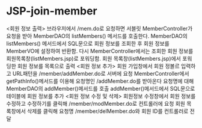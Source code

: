 # JSP-join-member
<회원 정보 출력>
브라우저에서 /mem.do로 요청하면 서블릿 MemberController가 요청을 받아 MemberDAO의 listMembers() 메서드를 호출한다.
MemberDAO의 listMembers() 메서드에서 SQL문으로 회원 정보를 조회한 후 회원 정보를 MemberVO에 설정하여 반환함.
다시 MemberController에서는 조회한 회원 정보를 회원목록창(listMembers.jsp)로 포워딩함.
회원 목록창(listMembers.jsp)에서 포워딩한 회원 정보를 목록으로 출력
<회원 정보 추가>
회원 가입창에서 회원 정볼르 입력하고 URL패턴을 /member/addMember.do로 서버에 요청
MemberController에서 getPathInfo()메서드를 이용해 요청명인 /addMember.do를 받아온다
요청명에 대해 MemberDAO의 addMember()메서드를 호출
addMember()메서드에서 SQL문으로 테이블에 회원 정보를 추가
<회원 정보 수정 및 삭제>
회원정보 수정창에서 회원 정보를 수정하고 수정하기를 클릭해 /member/modMember.do로 컨트롤러에 요청
회원 목록창에서 삭제를 클릭해 요청명 /member/delMember.do와 회원 ID를 컨트롤러로 전달
